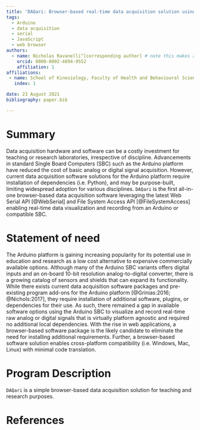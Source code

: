 ```yaml
---
title: 'DAQari: Browser-based real-time data acquisition solution using WebSerial API'
tags:
  - Arduino
  - data acquisition
  - serial
  - JavaScript
  - web browser
authors:
  - name: Nicholas Ravanelli^[corresponding author] # note this makes a footnote saying 'co-first author'
    orcid: 0000-0002-4894-9552
    affiliation: 1
affiliations:
 - name: School of Kinesiology, Faculty of Health and Behavioural Sciences, Lakehead University
   index: 1

date: 23 August 2021
bibliography: paper.bib

---
```


# Summary

Data acquisition hardware and software can be a costly investment for teaching or research laboratories, irrespective of discipline. Advancements in standard Single Board Computers (SBC) such as the Arduino platform have reduced the cost of basic analog or digital signal acquisition. However, current data acquisition software solutions for the Arduino platform require installation of dependencies (i.e. Python), and may be purpose-built, limiting widespread adoption for various disciplines. `DAQari` is the first all-in-one browser-based data acquisition software leveraging the latest Web Serial API [@WebSerial] and File System Access API [@FileSystemAccess] enabling real-time data visualization and recording from an Arduino or compatible SBC.


# Statement of need

The Arduino platform is gaining increasing popularity for its potential use in education and research as a low cost alternative to expensive commercially available options. Although many of the Arduino SBC variants offers digital inputs and an on-board 10-bit resolution analog-to-digital converter, there is a growing catalog of sensors and shields that can expand its functionality. While there exists current data acquisition software packages and pre-existing program add-ons for the Arduino platform [@Grinias:2016; @Nichols:2017], they require installation of additional software, plugins, or dependencies for their use. As such, there remained a gap in available software options using the Arduino SBC to visualize and record  real-time raw analog or digital signals that is virtually platform agnostic and required no additional local dependencies. With the rise in web applications, a browser-based software package is the likely candidate to eliminate the need for installing additional requirements. Further, a browser-based software solution enables cross-platform compatibility (i.e. Windows, Mac, Linux) with minimal code translation.

# Program Description

`DAQari` is a simple browser-based data acquisition solution for teaching and research purposes. 

# References
